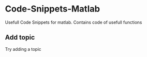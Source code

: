# Code-Snippets-Matlab
Usefull Code Snippets for matlab. Contains code of usefull functions 

## Add topic

Try adding a topic
